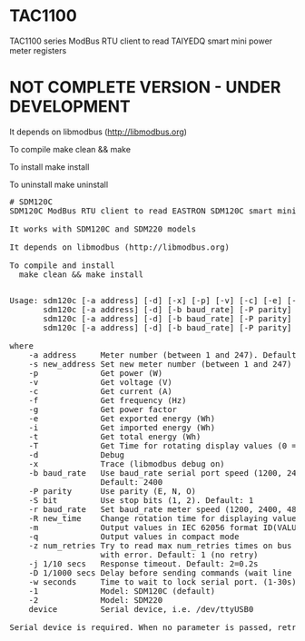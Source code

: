 # TAC1100
TAC1100 series ModBus RTU client to read TAIYEDQ smart mini power meter registers

# NOT COMPLETE VERSION - UNDER DEVELOPMENT

It depends on libmodbus (http://libmodbus.org)

To compile
  make clean && make

To install
  make install

To uninstall
  make uninstall

<PRE>
# SDM120C
SDM120C ModBus RTU client to read EASTRON SDM120C smart mini power meter registers

It works with SDM120C and SDM220 models

It depends on libmodbus (http://libmodbus.org)

To compile and install
  make clean && make install

<PRE>
Usage: sdm120c [-a address] [-d] [-x] [-p] [-v] [-c] [-e] [-i] [-t] [-f] [-g] [-T] [[-m]|[-q]] [-b baud_rate] [-P parity] [-S bit] [-z num_retries] [-j seconds] [-w seconds] [-1 | -2] device
       sdm120c [-a address] [-d] [-b baud_rate] [-P parity] [-S bit] [-1 | -2] -s new_address device
       sdm120c [-a address] [-d] [-b baud_rate] [-P parity] [-S bit] [-1 | -2] -r baud_rate device 
       sdm120c [-a address] [-d] [-b baud_rate] [-P parity] [-S bit] [-1 | -2] -R new_time device

where
    -a address     Meter number (between 1 and 247). Default: 1
    -s new_address Set new meter number (between 1 and 247)
    -p             Get power (W)
    -v             Get voltage (V)
    -c             Get current (A)
    -f             Get frequency (Hz)
    -g             Get power factor
    -e             Get exported energy (Wh)
    -i             Get imported energy (Wh)
    -t             Get total energy (Wh)
    -T             Get Time for rotating display values (0 = no rotation) 
    -d             Debug
    -x             Trace (libmodbus debug on)
    -b baud_rate   Use baud_rate serial port speed (1200, 2400, 4800, 9600)
                   Default: 2400
    -P parity      Use parity (E, N, O)
    -S bit         Use stop bits (1, 2). Default: 1
    -r baud_rate   Set baud_rate meter speed (1200, 2400, 4800, 9600)
    -R new_time    Change rotation time for displaying values (0 - 30s) (0 = no totation)
    -m             Output values in IEC 62056 format ID(VALUE*UNIT)
    -q             Output values in compact mode
    -z num_retries Try to read max num_retries times on bus before exiting
                   with error. Default: 1 (no retry)
    -j 1/10 secs   Response timeout. Default: 2=0.2s
    -D 1/1000 secs Delay before sending commands (wait line set). Default: 30=0.03s
    -w seconds     Time to wait to lock serial port. (1-30s) Default: 0s
    -1             Model: SDM120C (default)
    -2             Model: SDM220
    device         Serial device, i.e. /dev/ttyUSB0

Serial device is required. When no parameter is passed, retrives all values</PRE>
